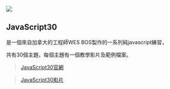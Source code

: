 ![](https://javascript30.com/images/JS3-social-share.png)

## JavaScript30

是一個來自加拿大的工程師WES BOS製作的一系列純javascript練習，

共有30個主題，每個主題有一個教學影片及範例檔案。

> [JavaScript30官網](https://javascript30.com/)

> [JavaScript30影片](https://www.youtube.com/playlist?list=PLu8EoSxDXHP6CGK4YVJhL_VWetA865GOH)
